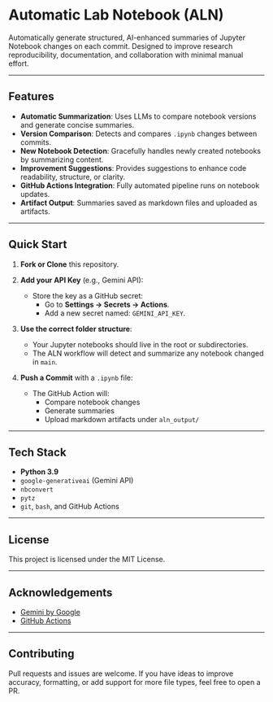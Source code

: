 # Automatic Lab Notebook (ALN)

Automatically generate structured, AI-enhanced summaries of Jupyter Notebook changes on each commit. Designed to improve research reproducibility, documentation, and collaboration with minimal manual effort.

---

## Features

- **Automatic Summarization**: Uses LLMs to compare notebook versions and generate concise summaries.
- **Version Comparison**: Detects and compares `.ipynb` changes between commits.
- **New Notebook Detection**: Gracefully handles newly created notebooks by summarizing content.
- **Improvement Suggestions**: Provides suggestions to enhance code readability, structure, or clarity.
- **GitHub Actions Integration**: Fully automated pipeline runs on notebook updates.
- **Artifact Output**: Summaries saved as markdown files and uploaded as artifacts.

---

## Quick Start

1. **Fork or Clone** this repository.

2. **Add your API Key** (e.g., Gemini API):
   - Store the key as a GitHub secret:
     - Go to **Settings → Secrets → Actions**.
     - Add a new secret named: `GEMINI_API_KEY`.

3. **Use the correct folder structure**:
   - Your Jupyter notebooks should live in the root or subdirectories.
   - The ALN workflow will detect and summarize any notebook changed in `main`.

4. **Push a Commit** with a `.ipynb` file:
   - The GitHub Action will:
     - Compare notebook changes
     - Generate summaries
     - Upload markdown artifacts under `aln_output/`

---

## Tech Stack

- **Python 3.9**
- `google-generativeai` (Gemini API)
- `nbconvert`
- `pytz`
- `git`, `bash`, and GitHub Actions

---
## License

This project is licensed under the MIT License.

---

## Acknowledgements

- [Gemini by Google](https://ai.google.dev/)
- [GitHub Actions](https://docs.github.com/en/actions)

---

## Contributing

Pull requests and issues are welcome. If you have ideas to improve accuracy, formatting, or add support for more file types, feel free to open a PR.